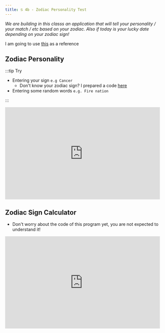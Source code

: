 ```yaml
---
title: ♋ 4b - Zodiac Personality Test
---
```


*We are building in this classs an application that will tell your personality / your match / etc based on your zodiac. Also if today is your lucky date depending on your zodiac sign!*

I am going to use [this](https://www.refinery29.com/en-us/zodiac-sign-accuracy-strengths-weakness-descriptions) as a reference

## Zodiac Personality


:::tip Try

- Entering your sign `e.g Cancer`
  - Don't know your zodiac sign? I prepared a code [here](#zodiac-sign-calculator)
- Entering some random words `e.g. Fire nation`


:::



<iframe src="https://trinket.io/embed/python/cf0e74362d?outputOnly=true&runOption=run&start=result" width="100%" height="300" frameborder="0" marginwidth="0" marginheight="0" allowfullscreen></iframe>


## Zodiac Sign Calculator

- Don't worry about the code of this program yet, you are not expected to understand it!

<iframe src="https://trinket.io/embed/python/152ed204bb?runOption=run&start=result" width="100%" height="300" frameborder="0" marginwidth="0" marginheight="0" allowfullscreen></iframe>

